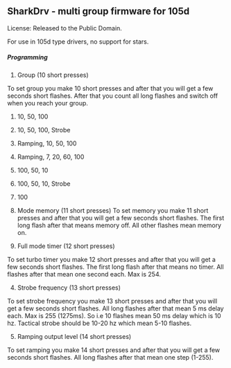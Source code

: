 SharkDrv - multi group firmware for 105d
-----------------------------------------------

License: Released to the Public Domain.

For use in 105d type drivers, no support for stars.

##### Programming

1. Group (10 short presses)

 To set group you make 10 short presses and after that you will get a few seconds short flashes.
After that you count all long flashes and switch off when you reach your group.

 1. 10, 50, 100
 2. 10, 50, 100, Strobe
 3. Ramping, 10, 50, 100
 4. Ramping, 7, 20, 60, 100
 5. 100, 50, 10
 6. 100, 50, 10, Strobe
 7. 100

2. Mode memory (11 short presses)
 To set memory you make 11 short presses and after that you will get a few seconds short flashes.
The first long flash after that means memory off. All other flashes mean memory on.

3. Full mode timer (12 short presses)

 To set turbo timer you make 12 short presses and after that you will get a few seconds short flashes.
The first long flash after that means no timer. All flashes after that mean one second each. Max is 254.

4. Strobe frequency (13 short presses)

 To set strobe frequency you make 13 short presses and after that you will get a few seconds short flashes.
All long flashes after that mean 5 ms delay each. Max is 255 (1275ms).
So i.e 10 flashes mean 50 ms delay which is 10 hz.
Tactical strobe should be 10-20 hz which mean 5-10 flashes.

5. Ramping output level (14 short presses)

 To set ramping you make 14 short presses and after that you will get a few seconds short flashes.
All long flashes after that mean one step (1-255).

